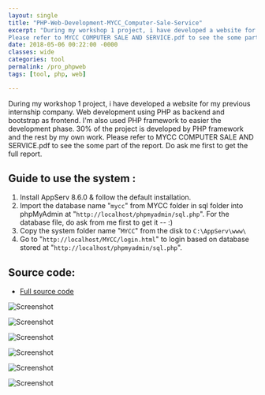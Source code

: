 ```yaml
---
layout: single
title: "PHP-Web-Development-MYCC_Computer-Sale-Service"
excerpt: "During my workshop 1 project, i have developed a website for my previous internship company. Web development using PHP as backend and bootstrap as frontend. I'm also used PHP framework to easier the development phase. 30% of the project is developed by PHP framework and the rest by my own work. During the development phases, I'm referring to stackoverflow and also W3school.
Please refer to MYCC COMPUTER SALE AND SERVICE.pdf to see the some part of the report. Do ask me first to get the full report."
date: 2018-05-06 00:22:00 -0000
classes: wide
categories: tool
permalink: /pro_phpweb
tags: [tool, php, web]

---
```


During my workshop 1 project, i have developed a website for my previous internship company. Web development using PHP as backend and bootstrap as frontend. I'm also used PHP framework to easier the development phase. 30% of the project is developed by PHP framework and the rest by my own work. Please refer to MYCC COMPUTER SALE AND SERVICE.pdf to see the some part of the report. Do ask me first to get the full report.

## Guide to use the system :

1. Install AppServ 8.6.0 & follow the default installation.
2. Import the database name "`mycc`" from MYCC folder in sql folder into phpMyAdmin at "`http://localhost/phpmyadmin/sql.php`". For the database file, do ask from me first to get it -- :)
3. Copy the system folder name "`MYCC`" from the disk to `C:\AppServ\www\`
4. Go to "`http://localhost/MYCC/login.html`" to login based on database stored at "`http://localhost/phpmyadmin/sql.php`".

## Source code:
- [Full source code](https://github.com/faisalfs10x/WORKSHOP-1--PHP-Web-Development-MYCC_ComputerSale-Service/tree/master/Aplikasi/MYCC)

![Screenshot](https://github.com/faisalfs10x/WORKSHOP-1--PHP-Web-Development-MYCC_ComputerSale-Service/blob/master/screenshot/structurechart.PNG)

![Screenshot](https://github.com/faisalfs10x/WORKSHOP-1--PHP-Web-Development-MYCC_ComputerSale-Service/blob/master/screenshot/ERD.PNG)

![Screenshot](https://github.com/faisalfs10x/WORKSHOP-1--PHP-Web-Development-MYCC_ComputerSale-Service/blob/master/screenshot/registerEmp.PNG)

![Screenshot](https://github.com/faisalfs10x/WORKSHOP-1--PHP-Web-Development-MYCC_ComputerSale-Service/blob/master/screenshot/reportinterface.PNG)

![Screenshot](https://github.com/faisalfs10x/WORKSHOP-1--PHP-Web-Development-MYCC_ComputerSale-Service/blob/master/Aplikasi/MYCC/slide2.jpg)

![Screenshot](https://github.com/faisalfs10x/WORKSHOP-1--PHP-Web-Development-MYCC_ComputerSale-Service/blob/master/Aplikasi/MYCC/slide3.jpg)
